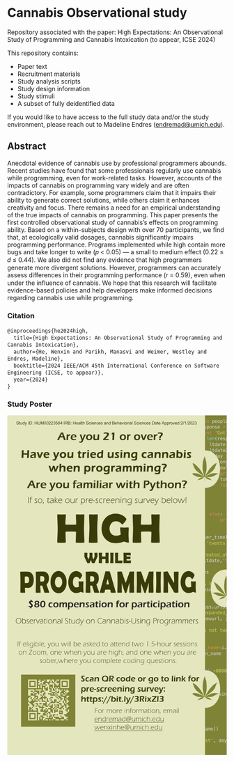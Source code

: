 # Cannabis Observational study

Repository associated with the paper: High Expectations: An Observational Study of Programming and Cannabis Intoxication (to appear, ICSE 2024)

This repository contains:

- Paper text
- Recruitment materials
- Study analysis scripts
- Study design information
- Study stimuli
- A subset of fully deidentified data

If you would like to have access to the full study data and/or the study environment, please reach out to Madeline Endres (endremad@umich.edu).

## Abstract

Anecdotal evidence of cannabis use by professional programmers abounds. Recent studies have found that some professionals regularly use cannabis while programming, even for work-related tasks. However, accounts of the impacts of cannabis on programming vary widely and are often contradictory. For example, some programmers claim that it impairs their ability to generate correct solutions, while others claim it enhances creativity and focus. There remains a need for an empirical understanding of the true impacts of cannabis on programming. This paper presents the first controlled observational study of cannabis’s effects on programming ability. Based on a within-subjects design with over 70 participants, we find that, at ecologically valid dosages, cannabis significantly impairs programming performance. Programs implemented while high contain more bugs and take longer to write (𝑝 < 0.05) — a small to medium effect (0.22 ≤ 𝑑 ≤ 0.44). We also did not find any evidence that high programmers generate more divergent solutions. However, programmers can accurately assess differences in their programming performance (𝑟 = 0.59), even when under the influence of cannabis. We hope that this research will facilitate evidence-based policies and help developers make informed decisions regarding cannabis use while programming.

### Citation

```
@inproceedings{he2024high,
  title={High Expectations: An Observational Study of Programming and Cannabis Intoxication},
  author={He, Wenxin and Parikh, Manasvi and Weimer, Westley and Endres, Madeline},
  booktitle={2024 IEEE/ACM 45th International Conference on Software Engineering (ICSE, to appear)},
  year={2024}
}
```

### Study Poster

![alt text](https://github.com/CelloCorgi/CannabisObservationalstudy/blob/main/poster.png)
